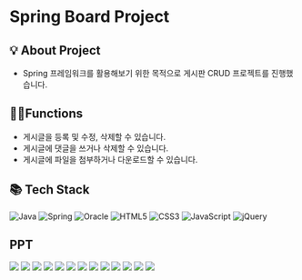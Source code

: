 # Spring Board Project

## 💡 About Project
- Spring 프레임워크를 활용해보기 위한 목적으로 게시판 CRUD 프로젝트를 진행했습니다.

## 🎲🎯Functions
- 게시글을 등록 및 수정, 삭제할 수 있습니다.
- 게시글에 댓글을 쓰거나 삭제할 수 있습니다.
- 게시글에 파일을 첨부하거나 다운로드할 수 있습니다.

## 📚 Tech Stack
![Java](https://img.shields.io/badge/java-%23ED8B00.svg?style=for-the-badge&logo=java&logoColor=white)
![Spring](https://img.shields.io/badge/spring-%236DB33F.svg?style=for-the-badge&logo=spring&logoColor=white)
![Oracle](https://img.shields.io/badge/Oracle-F80000?style=for-the-badge&logo=oracle&logoColor=white)
![HTML5](https://img.shields.io/badge/html5-%23E34F26.svg?style=for-the-badge&logo=html5&logoColor=white)
![CSS3](https://img.shields.io/badge/css3-%231572B6.svg?style=for-the-badge&logo=css3&logoColor=white)
![JavaScript](https://img.shields.io/badge/javascript-%23323330.svg?style=for-the-badge&logo=javascript&logoColor=%23F7DF1E)
![jQuery](https://img.shields.io/badge/jquery-%230769AD.svg?style=for-the-badge&logo=jquery&logoColor=white)

## PPT
<img src="https://raw.githubusercontent.com/sth4881/Spring-Board-Project/main/img/1.JPG" />
<img src="https://raw.githubusercontent.com/sth4881/Spring-Board-Project/main/img/2.JPG" />
<img src="https://raw.githubusercontent.com/sth4881/Spring-Board-Project/main/img/3.JPG" />
<img src="https://raw.githubusercontent.com/sth4881/Spring-Board-Project/main/img/4.JPG" />
<img src="https://raw.githubusercontent.com/sth4881/Spring-Board-Project/main/img/5.JPG" />
<img src="https://raw.githubusercontent.com/sth4881/Spring-Board-Project/main/img/6.JPG" />
<img src="https://raw.githubusercontent.com/sth4881/Spring-Board-Project/main/img/7.JPG" />
<img src="https://raw.githubusercontent.com/sth4881/Spring-Board-Project/main/img/8.JPG" />
<img src="https://raw.githubusercontent.com/sth4881/Spring-Board-Project/main/img/9.JPG" />
<img src="https://raw.githubusercontent.com/sth4881/Spring-Board-Project/main/img/10.JPG" />
<img src="https://raw.githubusercontent.com/sth4881/Spring-Board-Project/main/img/11.JPG" />
<img src="https://raw.githubusercontent.com/sth4881/Spring-Board-Project/main/img/12.JPG" />
<img src="https://raw.githubusercontent.com/sth4881/Spring-Board-Project/main/img/13.JPG" />